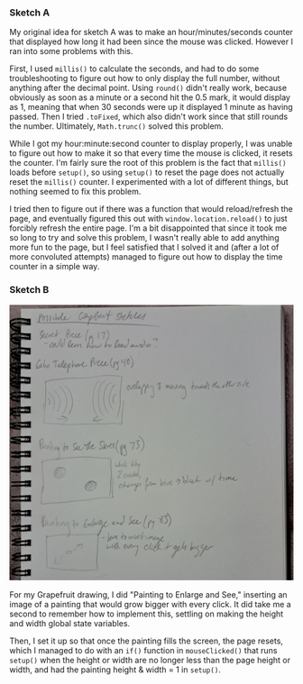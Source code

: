 ### Sketch A

My original idea for sketch A was to make an hour/minutes/seconds counter that displayed how long it had been since the mouse was clicked. However I ran into some problems with this.

First, I used `millis()` to calculate the seconds, and had to do some troubleshooting to figure out how to only display the full number, without anything after the decimal point. Using `round()` didn't really work, because obviously as soon as a minute or a second hit the 0.5 mark, it would display as 1, meaning that when 30 seconds were up it displayed 1 minute as having passed. Then I tried `.toFixed`, which also didn't work since that still rounds the number. Ultimately, `Math.trunc()` solved this problem.

While I got my hour:minute:second counter to display properly, I was unable to figure out how to make it so that every time the mouse is clicked, it resets the counter. I'm fairly sure the root of this problem is the fact that `millis()` loads before `setup()`, so using `setup()` to reset the page does not actually reset the `millis()` counter. I experimented with a lot of different things, but nothing seemed to fix this problem.

I tried then to figure out if there was a function that would reload/refresh the page, and eventually figured this out with `window.location.reload()` to just forcibly refresh the entire page. I'm a bit disappointed that since it took me so long to try and solve this problem, I wasn't really able to add anything more fun to the page, but I feel satisfied that I solved it and (after a lot of more convoluted attempts) managed to figure out how to display the time counter in a simple way.


### Sketch B

![grapefruit brainstoriming](./images/20241014_163929.jpg)

For my Grapefruit drawing, I did "Painting to Enlarge and See," inserting an image of a painting that would grow bigger with every click. It did take me a second to remember how to implement this, settling on making the height and width global state variables.

Then, I set it up so that once the painting fills the screen, the page resets, which I managed to do with an `if()` function in `mouseClicked()` that runs `setup()` when the height or width are no longer less than the page height or width, and had the painting height & width = 1 in `setup()`.